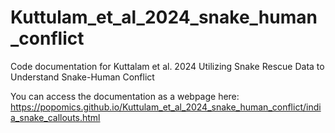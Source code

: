 # Kuttulam_et_al_2024_snake_human_conflict

Code documentation for Kuttalam et al. 2024 Utilizing Snake Rescue Data to Understand Snake-Human Conflict

You can access the documentation as a webpage here: https://popomics.github.io/Kuttulam_et_al_2024_snake_human_conflict/india_snake_callouts.html
